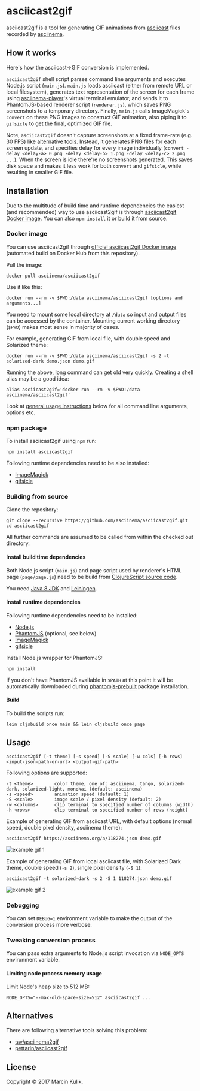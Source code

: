 # asciicast2gif

asciicast2gif is a tool for generating GIF animations from
[asciicast](https://github.com/asciinema/asciinema/blob/master/doc/asciicast-v1.md) files
recorded by [asciinema](https://github.com/asciinema/asciinema).

## How it works

Here's how the asciicast->GIF conversion is implemented.

`asciicast2gif` shell script parses command line arguments and executes Node.js script
(`main.js`). `main.js` loads asciicast (either from remote URL or local
filesystem), generates text representation of the screen for each frame
using [asciinema-player](https://github.com/asciinema/asciinema-player)'s
virtual terminal emulator, and sends it to PhantomJS-based renderer script
(`renderer.js`), which saves PNG screenshots to a temporary directory. Finally,
`main.js` calls ImageMagick's `convert` on these PNG images to construct GIF
animation, also piping it to `gifsicle` to get the final, optimized GIF file.

Note, `asciicast2gif` doesn't capture screenshots at a fixed frame-rate (e.g. 30 FPS)
like [alternative tools](#alternatives). Instead, it generates PNG files for
each screen update, and specifies delay for every image individually (`convert
-delay <delay-a> 0.png -delay <delay-b> 1.png -delay <delay-c> 2.png ...`). When
the screen is idle there're no screenshots generated. This saves disk space and
makes it less work for both `convert` and `gifsicle`, while resulting in smaller
GIF file.

## Installation

Due to the multitude of build time and runtime dependencies the easiest (and
recommended) way to use asciicast2gif is through [asciicast2gif Docker
image](#docker-image). You can also `npm install` it or build it from source.

### Docker image

You can use asciicast2gif through [official asciicast2gif Docker
image](https://hub.docker.com/r/asciinema/asciicast2gif/) (automated build on
Docker Hub from this repository).

Pull the image:

    docker pull asciinema/asciicast2gif

Use it like this:

    docker run --rm -v $PWD:/data asciinema/asciicast2gif [options and arguments...]

You need to mount some local directory at `/data` so input and output files can
be accessed by the container. Mounting current working directory (`$PWD`) makes
most sense in majority of cases.

For example, generating GIF from local file, with double speed and Solarized
theme:

    docker run --rm -v $PWD:/data asciinema/asciicast2gif -s 2 -t solarized-dark demo.json demo.gif

Running the above, long command can get old very quickly. Creating a shell alias
may be a good idea:

    alias asciicast2gif='docker run --rm -v $PWD:/data asciinema/asciicast2gif'

Look at [general usage instructions](#usage) below for all command line
arguments, options etc.

### npm package

To install asciicast2gif using `npm` run:

    npm install asciicast2gif

Following runtime dependencies need to be also installed:

- [ImageMagick](http://www.imagemagick.org/)
- [gifsicle](https://www.lcdf.org/gifsicle/)

### Building from source

Clone the repository:

    git clone --recursive https://github.com/asciinema/asciicast2gif.git
    cd asciicast2gif

All further commands are assumed to be called from within the checked out
directory.

#### Install build time dependencies

Both Node.js script (`main.js`) and page script used by renderer's HTML page
(`page/page.js`) need to be build from
[ClojureScript source code](https://github.com/asciinema/asciicast2gif/tree/master/src/asciinema/gif).

You need
[Java 8 JDK](http://www.oracle.com/technetwork/java/javase/downloads/index.html)
and [Leiningen](https://leiningen.org/#install).

#### Install runtime dependencies

Following runtime dependencies need to be installed:

- [Node.js](https://nodejs.org/en/)
- [PhantomJS](http://phantomjs.org/) (optional, see below)
- [ImageMagick](http://www.imagemagick.org/)
- [gifsicle](https://www.lcdf.org/gifsicle/)

Install Node.js wrapper for PhantomJS:

    npm install

If you don't have PhantomJS available in `$PATH` at this point it will be
automatically downloaded during
[phantomjs-prebuilt](https://www.npmjs.com/package/phantomjs-prebuilt)
package installation.

#### Build

To build the scripts run:

    lein cljsbuild once main && lein cljsbuild once page 

## Usage

    asciicast2gif [-t theme] [-s speed] [-S scale] [-w cols] [-h rows] <input-json-path-or-url> <output-gif-path>

Following options are supported:

    -t <theme>        color theme, one of: asciinema, tango, solarized-dark, solarized-light, monokai (default: asciinema)
    -s <speed>        animation speed (default: 1)
    -S <scale>        image scale / pixel density (default: 2)
    -w <columns>      clip terminal to specified number of columns (width)
    -h <rows>         clip terminal to specified number of rows (height)

Example of generating GIF from asciicast URL, with default options (normal
speed, double pixel density, asciinema theme):

    asciicast2gif https://asciinema.org/a/118274.json demo.gif

![example gif 1](https://s3.eu-central-1.amazonaws.com/sickill/github/asciicast2gif/demo-1.gif)

Example of generating GIF from local asciicast file, with Solarized Dark theme,
double speed (`-s 2`), single pixel density (`-S 1`):

    asciicast2gif -t solarized-dark -s 2 -S 1 118274.json demo.gif

![example gif 2](https://s3.eu-central-1.amazonaws.com/sickill/github/asciicast2gif/demo-2.gif)

### Debugging

You can set `DEBUG=1` environment variable to make the output of the conversion
process more verbose.

### Tweaking conversion process

You can pass extra arguments to Node.js script invocation via `NODE_OPTS`
environment variable.

#### Limiting node process memory usage

Limit Node's heap size to 512 MB:

    NODE_OPTS="--max-old-space-size=512" asciicast2gif ...

## Alternatives

There are following alternative tools solving this problem:

- [tav/asciinema2gif](https://github.com/tav/asciinema2gif)
- [pettarin/asciicast2gif](https://github.com/pettarin/asciicast2gif)

## License

Copyright &copy; 2017 Marcin Kulik.
